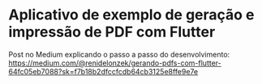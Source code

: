 # Aplicativo de exemplo de geração e impressão de PDF com Flutter

Post no Medium explicando o passo a passo do desenvolvimento: https://medium.com/@renidelonzek/gerando-pdfs-com-flutter-64fc05eb7088?sk=f7b18b2dfccfcdb64cb3125e8ffe9e7e